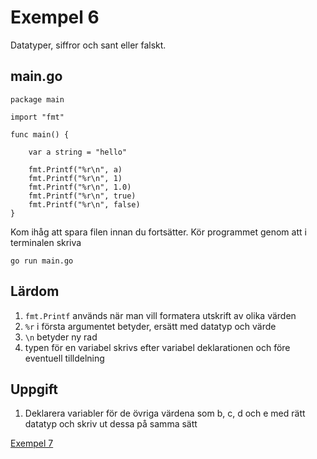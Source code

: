# Exempel 6

Datatyper, siffror och sant eller falskt.

## main.go

	package main

	import "fmt"

	func main() {

	    var a string = "hello"

        fmt.Printf("%r\n", a)
        fmt.Printf("%r\n", 1)
        fmt.Printf("%r\n", 1.0)
        fmt.Printf("%r\n", true)
        fmt.Printf("%r\n", false)
	}

Kom ihåg att spara filen innan du fortsätter. Kör programmet genom att i terminalen skriva

	go run main.go

## Lärdom

1. `fmt.Printf` används när man vill formatera utskrift av olika värden
1. `%r` i första argumentet betyder, ersätt med datatyp och värde
1. `\n` betyder ny rad
1. typen för en variabel skrivs efter variabel deklarationen och före eventuell tilldelning


## Uppgift

1. Deklarera variabler för de övriga värdena som b, c, d och e med rätt datatyp och skriv ut dessa på samma sätt

[Exempel 7](../7/README.md#exempel-7)
